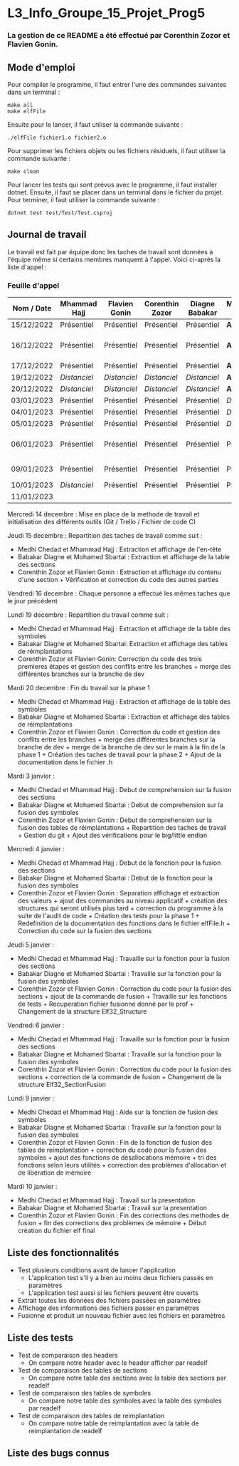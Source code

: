 # L3_Info_Groupe_15_Projet_Prog5

### La gestion de ce README a été effectué par Corenthin Zozor et Flavien Gonin.

## Mode d'emploi

Pour compiler le programme, il faut entrer l'une des commandes suivantes dans un terminal :

    make all 
    make elfFile

Ensuite pour le lancer, il faut utiliser la commande suivante :

    ./elfFile fichier1.o fichier2.o

Pour supprimer les fichiers objets ou les fichiers résiduels, il faut utiliser la commande suivante :

    make clean

Pour lancer les tests qui sont prévus avec le programme, il faut installer dotnet. Ensuite, il
faut se placer dans un terminal dans le fichier du projet. 
Pour terminer, il faut utiliser la commande suivante :
  
    dotnet test test/Test/Test.csproj

## Journal de travail

Le travail est fait par équipe donc les taches de travail sont données à l'équipe 
même si certains membres manquent à l'appel. Voici ci-après la liste d'appel :

### Feuille d'appel

| Nom / Date | Mhammad Hajj | Flavien Gonin | Corenthin Zozor | Diagne Babakar | Mohamed Sbartai | Mehdi Chedad            |
|------------|--------------|---------------|-----------------|----------------|-----------------|-------------------------|
| 15/12/2022 | Présentiel   | Présentiel    | Présentiel      | Présentiel     | **Absent**      | Présentiel              |
| 16/12/2022 | Présentiel   | Présentiel    | Présentiel      | Présentiel     | **Absent**      | **Absent** l'après-midi |
| 17/12/2022 | Présentiel   | Présentiel    | Présentiel      | Présentiel     | **Absent**      | Présentiel              |
| 19/12/2022 | _Distanciel_ | _Distanciel_  | _Distanciel_    | _Distanciel_   | **Absent**      | **Absent**              |
| 20/12/2022 | _Distanciel_ | _Distanciel_  | _Distanciel_    | _Distanciel_   | **Absent**      | **Absent**              |
| 03/01/2023 | Présentiel   | Présentiel    | Présentiel      | Présentiel     | _Distantiel_    | **Absent**              |
| 04/01/2023 | Présentiel   | Présentiel    | Présentiel      | Présentiel     | _Distantiel_    | **Absent**              |
| 05/01/2023 | Présentiel   | Présentiel    | Présentiel      | Présentiel     | _Distantiel_    | **Absent**              |
| 06/01/2023 | Présentiel   | Présentiel    | Présentiel      | Présentiel     | Présentiel      | Présentiel pendant 1h   |
| 09/01/2023 | Présentiel   | Présentiel    | Présentiel      | Présentiel     | Présentiel      | **Absent** le matin     |
| 10/01/2023 | _Distanciel_ | Présentiel    | Présentiel      | Présentiel     | Présentiel      | **Absent**              |
| 11/01/2023 |              |               |                 |                |                 |                         |

Mercredi 14 decembre : Mise en place de la methode de travail et 
initialisation des différents outils (Git / Trello / Fichier de code C)

Jeudi 15 decembre : Repartition des taches de travail comme suit :

- Medhi Chedad et Mhammad Hajj : Extraction et affichage de l'en-tête
- Babakar Diagne et Mohamed Sbartai : Extraction et affichage de la table des sections
- Corenthin Zozor et Flavien Gonin : Extraction et affichage du contenu d'une section +
Vérification et correction du code des autres parties

Vendredi 16 decembre : Chaque personne a effectué les mêmes taches 
que le jour précédent

Lundi 19 decembre : Repartition du travail comme suit :

- Medhi Chedad et Mhammad Hajj : Extraction et affichage de la table des symboles
- Babakar Diagne et Mohamed Sbartai: Extraction et affichage des tables de 
réimplantations
- Corenthin Zozor et Flavien Gonin: Correction du code des trois premieres étapes
et gestion des conflits entre les branches + merge des différentes branches sur la 
branche de dev

Mardi 20 decembre : Fin du travail sur la phase 1

- Medhi Chedad et Mhammad Hajj : Extraction et affichage de la table des symboles
- Babakar Diagne et Mohamed Sbartai : Extraction et affichage des tables de réimplantations
- Corenthin Zozor et Flavien Gonin : Correction du code et gestion des conflits 
entre les branches + merge des différentes branches sur la branche de dev + merge de 
la branche de dev sur le main à la fin de la phase 1 + Création des taches de travail
pour la phase 2 + Ajout de la documentation dans le fichier .h

Mardi 3 janvier :

- Medhi Chedad et Mhammad Hajj : Debut de comprehension sur la fusion des sections
- Babakar Diagne et Mohamed Sbartai : Debut de comprehension sur la fusion des symboles
- Corenthin Zozor et Flavien Gonin : Debut de comprehension sur la fusion des tables
de réimplantations + Repartition des taches de travail + Gestion du git + Ajout des 
vérifications pour le big/little endian

Mercredi 4 janvier :

- Medhi Chedad et Mhammad Hajj : Debut de la fonction pour la fusion des sections
- Babakar Diagne et Mohamed Sbartai : Debut de la fonction pour la fusion des symboles
- Corenthin Zozor et Flavien Gonin : Separation affichage et extraction des valeurs + ajout
des commandes au niveau applicatif + création des structures qui seront utilisés plus tard + 
correction du programme à la suite de l'audit de code + Création des tests pour la phase 1 + 
Redefinition de la documentation des fonctions dans le fichier elfFile.h + Correction du code 
sur la fusion des sections

Jeudi 5 janvier :

- Medhi Chedad et Mhammad Hajj : Travaille sur la fonction pour la fusion des sections
- Babakar Diagne et Mohamed Sbartai : Travaille sur la fonction pour la fusion des symboles
- Corenthin Zozor et Flavien Gonin : Correction du code pour la fusion des sections + ajout de 
la commande de fusion + Travaille sur les fonctions de tests + Recuperation fichier fusionné
donné par le prof + Changement de la structure Elf32_Structure

Vendredi 6 janvier :

- Medhi Chedad et Mhammad Hajj : Travaille sur la fonction pour la fusion des sections
- Babakar Diagne et Mohamed Sbartai : Travaille sur la fonction pour la fusion des symboles
- Corenthin Zozor et Flavien Gonin : Correction du code pour la fusion des sections + correction
de la commande de fusion + Changement de la structure Elf32_SectionFusion

Lundi 9 janvier :

- Medhi Chedad et Mhammad Hajj : Aide sur la fonction de fusion des symboles
- Babakar Diagne et Mohamed Sbartai : Travaille sur la fonction pour la fusion des symboles
- Corenthin Zozor et Flavien Gonin : Fin de la fonction de fusion des tables de reimplantation + correction du code pour
la fusion des symboles + ajout des fonctions de désallocations mémoire + tri des fonctions selon leurs utilités + 
correction des problèmes d'allocation et de libération de mémoire

Mardi 10 janvier :

- Medhi Chedad et Mhammad Hajj : Travail sur la presentation
- Babakar Diagne et Mohamed Sbartai : Travail sur la presentation
- Corenthin Zozor et Flavien Gonin : Fin des corrections des methodes de fusion + fin des corrections des problèmes de 
mémoire + Début création du fichier elf final

## Liste des fonctionnalités

- Test plusieurs conditions avant de lancer l'application
  - L'application test s'il y a bien au moins deux fichiers passés en paramètres
  - L'application test aussi si les fichiers peuvent être ouverts
- Extrait toutes les données des fichiers passées en paramètres
- Affichage des informations des fichiers passer en paramètres
- Fusionne et produit un nouveau fichier avec les fichiers en paramètres

## Liste des tests

- Test de comparaison des headers 
  - On compare notre header avec le header afficher par readelf
- Test de comparaison des tables de sections
  - On compare notre table des sections avec la table des sections par readelf
- Test de comparaison des tables de symboles
  - On compare notre table des symboles avec la table des symboles par readelf
- Test de comparaison des tables de reimplantation
  - On compare notre table de reimplantation avec la table de reimplantation de readelf

## Liste des bugs connus

